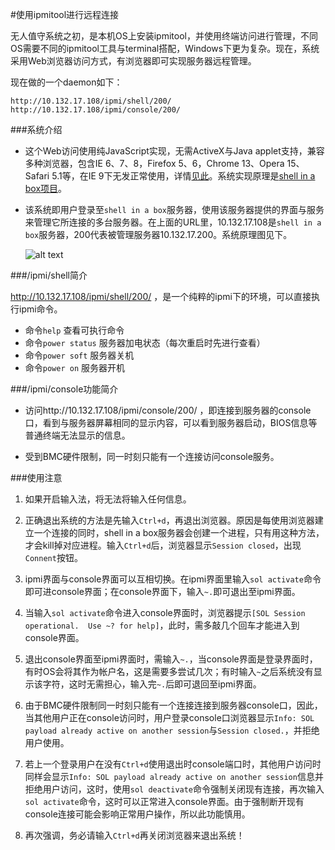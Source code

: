 ﻿
#使用ipmitool进行远程连接

无人值守系统之初，是本机OS上安装ipmitool，并使用终端访问进行管理，不同OS需要不同的ipmitool工具与terminal搭配，Windows下更为复杂。现在，系统采用Web浏览器访问方式，有浏览器即可实现服务器远程管理。

现在做的一个daemon如下：

    http://10.132.17.108/ipmi/shell/200/
    http://10.132.17.108/ipmi/console/200/

###系统介绍

+ 这个Web访问使用纯JavaScript实现，无需ActiveX与Java applet支持，兼容多种浏览器，包含IE 6、7、8，Firefox 5、6，Chrome 13、Opera 15、Safari 5.1等，在IE 9下无发正常使用，详情[见此][1]。系统实现原理是[shell in a box项目][2]。

+ 该系统即用户登录至`shell in a box`服务器，使用该服务器提供的界面与服务来管理它所连接的多台服务器。在上面的URL里，10.132.17.108是`shell in a box`服务器，200代表被管理服务器10.132.17.200。系统原理图见下。

    ![alt text][3]

###/ipmi/shell简介

http://10.132.17.108/ipmi/shell/200/ ，是一个纯粹的ipmi下的环境，可以直接执行ipmi命令。

+ 命令`help`          查看可执行命令
+ 命令`power status`  服务器加电状态（每次重启时先进行查看）
+ 命令`power soft`    服务器关机
+ 命令`power on`      服务器开机

###/ipmi/console功能简介

+ 访问http://10.132.17.108/ipmi/console/200/ ，即连接到服务器的console口，看到与服务器屏幕相同的显示内容，可以看到服务器启动，BIOS信息等普通终端无法显示的信息。

+ 受到BMC硬件限制，同一时刻只能有一个连接访问console服务。


###使用注意


1. 如果开启输入法，将无法将输入任何信息。

1. 正确退出系统的方法是先输入`Ctrl+d`，再退出浏览器。原因是每使用浏览器建立一个连接的同时，shell in a box服务器会创建一个进程，只有用这种方法，才会kill掉对应进程。输入`Ctrl+d`后，浏览器显示`Session closed`，出现`Connent`按钮。

1. ipmi界面与console界面可以互相切换。在ipmi界面里输入`sol activate`命令即可进console界面；在console界面下，输入`~.`即可退出至ipmi界面。

1. 当输入`sol activate`命令进入console界面时，浏览器提示`[SOL Session operational.  Use ~? for help]`，此时，需多敲几个回车才能进入到console界面。

1. 退出console界面至ipmi界面时，需输入`~.`，当console界面是登录界面时，有时OS会将其作为帐户名，这是需要多尝试几次；有时输入`~`之后系统没有显示该字符，这时无需担心，输入完`~.`后即可退回至ipmi界面。

1. 由于BMC硬件限制同一时刻只能有一个连接连接到服务器console口，因此，当其他用户正在console访问时，用户登录console口浏览器显示`Info: SOL payload already active on another session`与`Session closed.`，并拒绝用户使用。

1. 若上一个登录用户在没有`Ctrl+d`使用退出时console端口时，其他用户访问时同样会显示`Info: SOL payload already active on another session`信息并拒绝用户访问，这时，使用`sol deactivate`命令强制关闭现有连接，再次输入`sol activate`命令，这时可以正常进入console界面。由于强制断开现有console连接可能会影响正常用户操作，所以此功能慎用。

1. 再次强调，务必请输入`Ctrl+d`再关闭浏览器来退出系统！


[1]: http://code.google.com/p/shellinabox/issues/detail?id=118&q=ie9
[2]: http://code.google.com/p/shellinabox/
[3]: http://images.proadm.net/shell_in_a_box_system.jpg "图1 系统结构"

